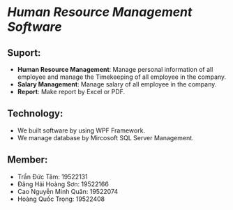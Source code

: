 # *Human Resource Management Software*

## Suport: 
- **Human Resource Management**: Manage personal information of all employee and manage the Timekeeping of all employee in the company.
- **Salary Management**: Manage salary of all employee in the company.
- **Report**: Make report by Excel or PDF.

## Technology:
- We built software by using WPF Framework.
- We manage database by Mircosoft SQL Server Management.

## Member:
- Trần Đức Tâm: 19522131
- Đăng Hải Hoàng Sơn: 19522166
- Cao Nguyễn Minh Quân: 19522074
- Hoàng Quốc Trọng: 19522408


